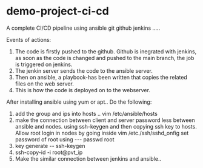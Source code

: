 # demo-project-ci-cd
A complete CI/CD pipeline using ansible git github jenkins .....

Events of actions:
1. The code is firstly pushed to the github. Github is inegrated with jenkins, as soon as the code is changed and pushed to the main branch, the job is triggered on jenkins.
2. The jenkin server sends the code to the ansible server. 
3. Then on ansible, a playbook-has been written that copies the related files on the web server. 
4. This is how the code is deployed on to the webserver. 



After installing ansible using yum or apt..
Do the following:
1. add the group and ips into hosts .. vim /etc/ansible/hosts
2. make the connection between client and server password less between ansible and nodes. using ssh-keygen and then copying ssh key to hosts. Allow root login in nodes by going inside vim /etc./ssh/sshd_onfig set password of root using --- passwd root
4. key generate -- ssh-keygen
5. ssh-copy-id -i root@pvt_ip
6. Make the similar connection between jenkins and ansible..
